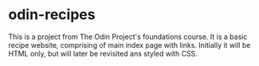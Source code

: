 # odin-recipes
This is a project from The Odin Project's foundations course. It is a basic recipe website, comprising of main index page with links. Initially it will be HTML only, but will later be revisited ans styled with CSS.
